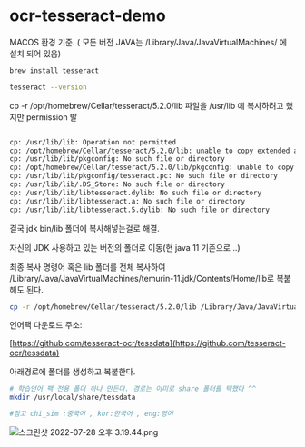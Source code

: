 # ocr-tesseract-demo


MACOS 환경 기준. ( 모든 버전 JAVA는  /Library/Java/JavaVirtualMachines/ 에 설치 되어 있음)

```bash
brew install tesseract
```

```bash
tesseract --version
```

cp -r /opt/homebrew/Cellar/tesseract/5.2.0/lib 파일을 /usr/lib 에 복사하려고 했지만 
permission 발

```bash

cp: /usr/lib/lib: Operation not permitted
cp: /opt/homebrew/Cellar/tesseract/5.2.0/lib: unable to copy extended attributes to /usr/lib/lib: Operation not permitted
cp: /usr/lib/lib/pkgconfig: No such file or directory
cp: /opt/homebrew/Cellar/tesseract/5.2.0/lib/pkgconfig: unable to copy extended attributes to /usr/lib/lib/pkgconfig: No such file or directory
cp: /usr/lib/lib/pkgconfig/tesseract.pc: No such file or directory
cp: /usr/lib/lib/.DS_Store: No such file or directory
cp: /usr/lib/lib/libtesseract.dylib: No such file or directory
cp: /usr/lib/lib/libtesseract.a: No such file or directory
cp: /usr/lib/lib/libtesseract.5.dylib: No such file or directory
```

결국 jdk bin/lib 폴더에 복사해넣는걸로 해결.

자신의 JDK 사용하고 있는 버전의 폴더로 이동(현 java 11 기존으로 ..) 

최종 복사 명령어 혹은 lib 폴더를 전체 복사하여 /Library/Java/JavaVirtualMachines/temurin-11.jdk/Contents/Home/lib로 복붙해도 된다.

```bash
cp -r /opt/homebrew/Cellar/tesseract/5.2.0/lib /Library/Java/JavaVirtualMachines/temurin-11.jdk/Contents/Home/lib
```

언어팩 다운로드 주소:

[https://github.com/tesseract-ocr/tessdata](https://github.com/tesseract-ocr/tessdata)

아래경로에 폴더를 생성하고 복붙한다.

```bash
# 학습언어 팩 전용 폴더 하나 만든다. 경로는 이미로 share 폴더를 택했다 ^^ 
mkdir /usr/local/share/tessdata

#참고 chi_sim :중국어 , kor:한국어 , eng:영어
```

![스크린샷 2022-07-28 오후 3.19.44.png](https://s3-us-west-2.amazonaws.com/secure.notion-static.com/6ad69216-face-4e2d-81e1-d7dd47592fea/%E1%84%89%E1%85%B3%E1%84%8F%E1%85%B3%E1%84%85%E1%85%B5%E1%86%AB%E1%84%89%E1%85%A3%E1%86%BA_2022-07-28_%E1%84%8B%E1%85%A9%E1%84%92%E1%85%AE_3.19.44.png)
